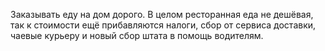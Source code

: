 ﻿---
layout: post
images: [ 2021-04-05_1.jpg, 2021-04-05_2.jpg ]
---

Заказывать еду на дом дорого. В целом ресторанная еда не дешёвая, так к стоимости ещё прибавляются налоги, сбор от сервиса доставки, чаевые курьеру и новый сбор штата в помощь водителям.